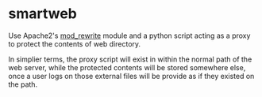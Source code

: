 # smartweb 

Use Apache2's <a href="https://httpd.apache.org/docs/current/mod/mod_rewrite.html">mod_rewrite</a> module and a python script acting as a proxy to protect the contents of web directory.

In simplier terms, the proxy script will exist in within the normal path of the web server, while the protected contents will be stored somewhere else, once a user logs on those external files will be provide as if they existed on the path.

